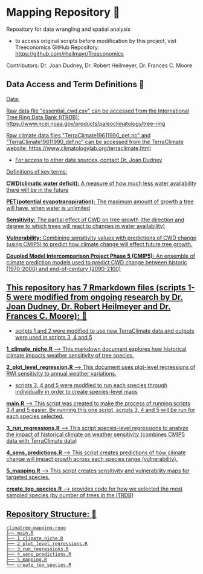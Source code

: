 # Mapping Repository 🌲
Repository for data wrangling and spatial analysis

* to access original scripts before modification by this project, vist Treeconomics GitHub Repository: https://github.com/rheilmayr/Treeconomics

Contributors: Dr. Joan Dudney, Dr. Robert Heilmeyer, Dr. Frances C. Moore

## Data Access and Term Definitions 🌳

<u>Data:<u>

Raw data file "essential_cwd.csv" can be accessed from the International Tree Ring Data Bank (ITRDB): https://www.ncei.noaa.gov/products/paleoclimatology/tree-ring

Raw climate data files "TerraClimate19611990_pet.nc" and "TerraClimate19611990_def.nc" can be accessed from the TerraClimate website: https://www.climatologylab.org/terraclimate.html

* For access to other data sources, contact Dr. Joan Dudney 

Definitions of key terms:

**CWD(climatic water deficit):** A measure of how much less water availability there will be in the future

**PET(potential evapotranspiration):** The maximum amount of growth a tree will have, when water is unlimited

**Sensitivity:** The partial effect of CWD on tree growth (the direction and degree to which trees will react to changes in water availability)

**Vulnerability:** Combining sensitivity values with predictions of CWD change (using CMIP5) to predict how climate change will effect future tree growth. 

**Coupled Model Intercomparison Project Phase 5 (CMIP5):** An ensemble of climate prediction models used to predict CWD change between historic (1970-2000) and end-of-century (2090-2100)  

## This repository has 7 Rmarkdown files (scripts 1-5 were modified from ongoing research by Dr. Joan Dudney, Dr. Robert Heilmeyer and Dr. Frances C. Moore): 🍃

* scripts 1 and 2 were modified to use new TerraClimate data and outputs were used in scripts 3, 4 and 5

**1_climate_niche.R** --> This markdown document explores how historical climate impacts weather sensitivity of tree species. 

**2_plot_level_regression.R** --> This document uses plot-level regressions of RWI sensitivity to annual weather variations. 

* scripts 3, 4 and 5 were modified to run each species through individually in order to create species-level maps

**main.R** --> This script was created to make the process of running scripts 3,4 and 5 easier. By running this one script, scripts 3, 4 and 5 will be run for each species selected.

**3_run_regressions.R** --> This script species-level regressions to analyze the impact of historical climate on weather sensitivity (combines CMIP5 data with TerraClimate data)

**4_sens_predictions.R** --> This script creates predictions of how climate change will impact growth across each species range (vulnerability). 

**5_mapping.R** --> This script creates sensitivity and vulnerability maps for targeted species. 

**create_top_species.R** --> provides code for how we selected the most sampled species (by number of trees in the ITRDB)

## Repository Structure: 🍂
```
climatree-mapping-repo
├── main.R
├── 1_climate_niche.R
├── 2_plot_level_regressions.R
├── 3_run_regressions.R
├── 4_sens_predictions.R
├── 5_mapping.R
└── create_top_species.R

```
